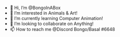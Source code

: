 - 👋 Hi, I’m @BongoInABox
- 👀 I’m interested in Animals & Art!
- 🌱 I’m currently learning Computer Animation!
- 💞️ I’m looking to collaborate on Anything!
- 📫 How to reach me @Discord Bongo/Basal #6648

<!---
BongoInABox/BongoInABox is a ✨ special ✨ repository because its `README.md` (this file) appears on your GitHub profile.
You can click the Preview link to take a look at your changes.
--->

